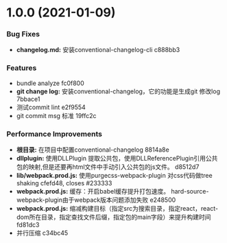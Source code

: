 # 1.0.0 (2021-01-09)


### Bug Fixes

* **changelog.md:** 安装conventional-changelog-cli c888bb3


### Features

* bundle analyze fc0f800
* **git change log:** 安装conventional-changelog，它的功能是生成git 修改log 7bbace1
* 测试commit lint e2f9554
* git commit msg 标准 19ffc2c


### Performance Improvements

* **根目录:** 在项目中配置conventional-changelog 8814a8e
* **dllplugin:** 使用DLLPlugin 提取公共包，使用DLLReferencePlugin引用公共包的映射,但是还要再html文件中手动引入公共包的js文件。 d8512d7
* **lib/webpack.prod.js:** 使用purgecss-webpack-plugin 对css代码做tree shaking cfefd48, closes #233333
* **webpack.prod.js:** 缓存：开启babel缓存提升打包速度。 hard-source-webpack-plugin由于webpack版本问题添加失败 e248500
* **webpack.prod.js:** 缩减构建目标（指定src为搜索目录，指定react，react-dom所在目录，指定查找文件后缀，指定包的main字段）来提升构建时间 fd81dc3
* 并行压缩 c34bc45



